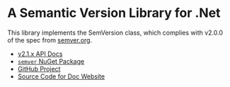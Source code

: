 # A Semantic Version Library for .Net

This library implements the SemVersion class, which complies with v2.0.0 of the spec from [semver.org](http://semver.org).

* [v2.1.x API Docs](v2.1.x/index.md)
* [`semver` NuGet Package](https://www.nuget.org/packages/semver)
* [GitHub Project](https://github.com/maxhauser/semver)
* [Source Code for Doc Website](https://github.com/WalkerCodeRanger/semver-docs)
